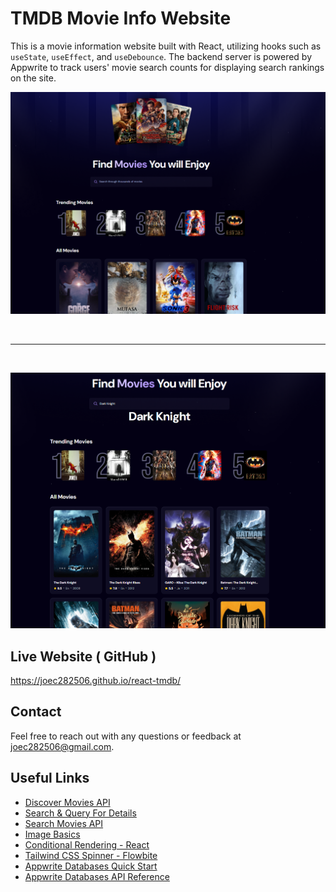 # TMDB Movie Info Website

This is a movie information website built with React, utilizing hooks such as `useState`, `useEffect`, and `useDebounce`. The backend server is powered by Appwrite to track users' movie search counts for displaying search rankings on the site.

![圖片](https://github.com/JoeC282506/react-tmdb/blob/main/TMDBimg1.png)

<br>

---

<br>

![圖片](https://github.com/JoeC282506/react-tmdb/blob/main/TMDBimg2.png)

## Live Website ( GitHub )
https://joec282506.github.io/react-tmdb/

## Contact
Feel free to reach out with any questions or feedback at [joec282506@gmail.com](mailto:joec282506@gmail.com).

## Useful Links

- [Discover Movies API](https://developer.themoviedb.org/reference/discover-movie)
- [Search & Query For Details](https://developer.themoviedb.org/docs/search-and-query-for-details)
- [Search Movies API](https://developer.themoviedb.org/reference/search-movie)
- [Image Basics](https://developer.themoviedb.org/docs/image-basics)
- [Conditional Rendering - React](https://zh-hans.legacy.reactjs.org/docs/conditional-rendering.html)
- [Tailwind CSS Spinner - Flowbite](https://flowbite.com/docs/components/spinner/#default-spinner)
- [Appwrite Databases Quick Start](https://appwrite.io/docs/products/databases/quick-start)
- [Appwrite Databases API Reference](https://appwrite.io/docs/references/cloud/client-web/databases)
